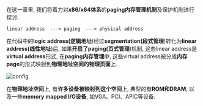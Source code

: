 在这一章里, 我们将着力对**x86/x64体系**的**paging内存管理机制**及保护机制进行探讨. 

```
linear address  ---> paging  ---> physical address
```

在代码中的**logic address(逻辑地址**)经过**segmentation(段式管理**)转化为**linear address(线性地址**)后, 如果**开启了paging(页式管理**)机制, 这些linear address是**virtual address**形式, 在**paging内存管理**中, 这些virtual address被分成**内存page**的形式映射到**物理地址空间的物理页面**上. 

![config](./images/1.png)

在**物理地址空间**上, 有**许多设备被映射到这个空间**上, 典型的有**ROM和DRAM**, 以及一些**memory mapped I/O设备**, 如VGA、PCI、APIC等设备. 